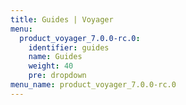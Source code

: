 ```yaml
---
title: Guides | Voyager
menu:
  product_voyager_7.0.0-rc.0:
    identifier: guides
    name: Guides
    weight: 40
    pre: dropdown
menu_name: product_voyager_7.0.0-rc.0
---
```

